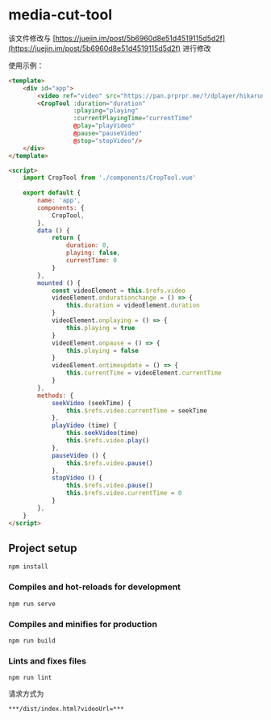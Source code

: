# media-cut-tool
该文件修改与 [https://juejin.im/post/5b6960d8e51d4519115d5d2f](https://juejin.im/post/5b6960d8e51d4519115d5d2f) 进行修改


使用示例：
```html
<template>
    <div id="app">
        <video ref="video" src="https://pan.prprpr.me/?/dplayer/hikarunara.mp4" controls width="600px"></video>
        <CropTool :duration="duration"
                  :playing="playing"
                  :currentPlayingTime="currentTime"
                  @play="playVideo"
                  @pause="pauseVideo"
                  @stop="stopVideo"/>
    </div>
</template>

<script>
    import CropTool from './components/CropTool.vue'
    
    export default {
        name: 'app',
        components: {
            CropTool,
        },
        data () {
            return {
                duration: 0,
                playing: false,
                currentTime: 0
            }
        },
        mounted () {
            const videoElement = this.$refs.video
            videoElement.ondurationchange = () => {
                this.duration = videoElement.duration
            }
            videoElement.onplaying = () => {
                this.playing = true
            }
            videoElement.onpause = () => {
                this.playing = false
            }
            videoElement.ontimeupdate = () => {
                this.currentTime = videoElement.currentTime
            }
        },
        methods: {
            seekVideo (seekTime) {
                this.$refs.video.currentTime = seekTime
            },
            playVideo (time) {
                this.seekVideo(time)
                this.$refs.video.play()
            },
            pauseVideo () {
                this.$refs.video.pause()
            },
            stopVideo () {
                this.$refs.video.pause()
                this.$refs.video.currentTime = 0
            }
        },
    }
</script>

```
## Project setup
```
npm install
```

### Compiles and hot-reloads for development
```
npm run serve
```

### Compiles and minifies for production
```
npm run build
```

### Lints and fixes files
```
npm run lint
```

请求方式为

```
***/dist/index.html?videoUrl=***
```


